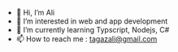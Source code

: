 - 👋 Hi, I’m Ali
- 👀 I’m interested in web and app development 
- 🌱 I’m currently learning Typscript, Nodejs, C#
- 📫 How to reach me : tagazali@gmail.com

<!---
codeurali/codeurali is a ✨ special ✨ repository because its `README.md` (this file) appears on your GitHub profile.
You can click the Preview link to take a look at your changes.
--->
